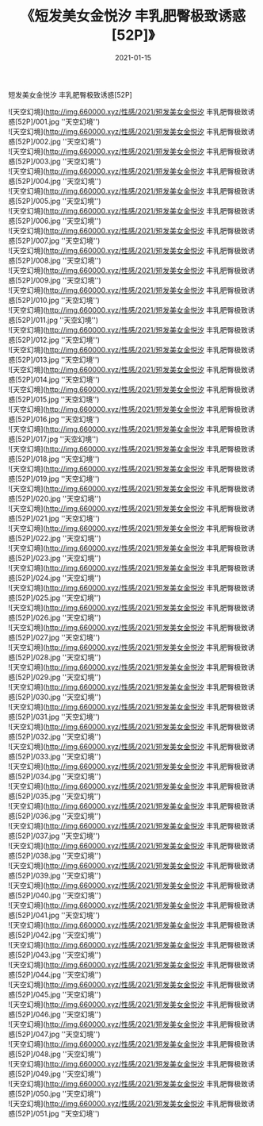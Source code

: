 ﻿---
layout: post
title:  《短发美女金悦汐 丰乳肥臀极致诱惑[52P]》
date:   2021-01-15
img: http://img.660000.xyz/性感/2021/短发美女金悦汐 丰乳肥臀极致诱惑[52P]/000.jpg
categories: [美女, 性感, 泳衣]
---

短发美女金悦汐 丰乳肥臀极致诱惑[52P]



![天空幻境](http://img.660000.xyz/性感/2021/短发美女金悦汐 丰乳肥臀极致诱惑[52P]/001.jpg ''天空幻境'') <br>
![天空幻境](http://img.660000.xyz/性感/2021/短发美女金悦汐 丰乳肥臀极致诱惑[52P]/002.jpg ''天空幻境'') <br>
![天空幻境](http://img.660000.xyz/性感/2021/短发美女金悦汐 丰乳肥臀极致诱惑[52P]/003.jpg ''天空幻境'') <br>
![天空幻境](http://img.660000.xyz/性感/2021/短发美女金悦汐 丰乳肥臀极致诱惑[52P]/004.jpg ''天空幻境'') <br>
![天空幻境](http://img.660000.xyz/性感/2021/短发美女金悦汐 丰乳肥臀极致诱惑[52P]/005.jpg ''天空幻境'') <br>
![天空幻境](http://img.660000.xyz/性感/2021/短发美女金悦汐 丰乳肥臀极致诱惑[52P]/006.jpg ''天空幻境'') <br>
![天空幻境](http://img.660000.xyz/性感/2021/短发美女金悦汐 丰乳肥臀极致诱惑[52P]/007.jpg ''天空幻境'') <br>
![天空幻境](http://img.660000.xyz/性感/2021/短发美女金悦汐 丰乳肥臀极致诱惑[52P]/008.jpg ''天空幻境'') <br>
![天空幻境](http://img.660000.xyz/性感/2021/短发美女金悦汐 丰乳肥臀极致诱惑[52P]/009.jpg ''天空幻境'') <br>
![天空幻境](http://img.660000.xyz/性感/2021/短发美女金悦汐 丰乳肥臀极致诱惑[52P]/010.jpg ''天空幻境'') <br>
![天空幻境](http://img.660000.xyz/性感/2021/短发美女金悦汐 丰乳肥臀极致诱惑[52P]/011.jpg ''天空幻境'') <br>
![天空幻境](http://img.660000.xyz/性感/2021/短发美女金悦汐 丰乳肥臀极致诱惑[52P]/012.jpg ''天空幻境'') <br>
![天空幻境](http://img.660000.xyz/性感/2021/短发美女金悦汐 丰乳肥臀极致诱惑[52P]/013.jpg ''天空幻境'') <br>
![天空幻境](http://img.660000.xyz/性感/2021/短发美女金悦汐 丰乳肥臀极致诱惑[52P]/014.jpg ''天空幻境'') <br>
![天空幻境](http://img.660000.xyz/性感/2021/短发美女金悦汐 丰乳肥臀极致诱惑[52P]/015.jpg ''天空幻境'') <br>
![天空幻境](http://img.660000.xyz/性感/2021/短发美女金悦汐 丰乳肥臀极致诱惑[52P]/016.jpg ''天空幻境'') <br>
![天空幻境](http://img.660000.xyz/性感/2021/短发美女金悦汐 丰乳肥臀极致诱惑[52P]/017.jpg ''天空幻境'') <br>
![天空幻境](http://img.660000.xyz/性感/2021/短发美女金悦汐 丰乳肥臀极致诱惑[52P]/018.jpg ''天空幻境'') <br>
![天空幻境](http://img.660000.xyz/性感/2021/短发美女金悦汐 丰乳肥臀极致诱惑[52P]/019.jpg ''天空幻境'') <br>
![天空幻境](http://img.660000.xyz/性感/2021/短发美女金悦汐 丰乳肥臀极致诱惑[52P]/020.jpg ''天空幻境'') <br>
![天空幻境](http://img.660000.xyz/性感/2021/短发美女金悦汐 丰乳肥臀极致诱惑[52P]/021.jpg ''天空幻境'') <br>
![天空幻境](http://img.660000.xyz/性感/2021/短发美女金悦汐 丰乳肥臀极致诱惑[52P]/022.jpg ''天空幻境'') <br>
![天空幻境](http://img.660000.xyz/性感/2021/短发美女金悦汐 丰乳肥臀极致诱惑[52P]/023.jpg ''天空幻境'') <br>
![天空幻境](http://img.660000.xyz/性感/2021/短发美女金悦汐 丰乳肥臀极致诱惑[52P]/024.jpg ''天空幻境'') <br>
![天空幻境](http://img.660000.xyz/性感/2021/短发美女金悦汐 丰乳肥臀极致诱惑[52P]/025.jpg ''天空幻境'') <br>
![天空幻境](http://img.660000.xyz/性感/2021/短发美女金悦汐 丰乳肥臀极致诱惑[52P]/026.jpg ''天空幻境'') <br>
![天空幻境](http://img.660000.xyz/性感/2021/短发美女金悦汐 丰乳肥臀极致诱惑[52P]/027.jpg ''天空幻境'') <br>
![天空幻境](http://img.660000.xyz/性感/2021/短发美女金悦汐 丰乳肥臀极致诱惑[52P]/028.jpg ''天空幻境'') <br>
![天空幻境](http://img.660000.xyz/性感/2021/短发美女金悦汐 丰乳肥臀极致诱惑[52P]/029.jpg ''天空幻境'') <br>
![天空幻境](http://img.660000.xyz/性感/2021/短发美女金悦汐 丰乳肥臀极致诱惑[52P]/030.jpg ''天空幻境'') <br>
![天空幻境](http://img.660000.xyz/性感/2021/短发美女金悦汐 丰乳肥臀极致诱惑[52P]/031.jpg ''天空幻境'') <br>
![天空幻境](http://img.660000.xyz/性感/2021/短发美女金悦汐 丰乳肥臀极致诱惑[52P]/032.jpg ''天空幻境'') <br>
![天空幻境](http://img.660000.xyz/性感/2021/短发美女金悦汐 丰乳肥臀极致诱惑[52P]/033.jpg ''天空幻境'') <br>
![天空幻境](http://img.660000.xyz/性感/2021/短发美女金悦汐 丰乳肥臀极致诱惑[52P]/034.jpg ''天空幻境'') <br>
![天空幻境](http://img.660000.xyz/性感/2021/短发美女金悦汐 丰乳肥臀极致诱惑[52P]/035.jpg ''天空幻境'') <br>
![天空幻境](http://img.660000.xyz/性感/2021/短发美女金悦汐 丰乳肥臀极致诱惑[52P]/036.jpg ''天空幻境'') <br>
![天空幻境](http://img.660000.xyz/性感/2021/短发美女金悦汐 丰乳肥臀极致诱惑[52P]/037.jpg ''天空幻境'') <br>
![天空幻境](http://img.660000.xyz/性感/2021/短发美女金悦汐 丰乳肥臀极致诱惑[52P]/038.jpg ''天空幻境'') <br>
![天空幻境](http://img.660000.xyz/性感/2021/短发美女金悦汐 丰乳肥臀极致诱惑[52P]/039.jpg ''天空幻境'') <br>
![天空幻境](http://img.660000.xyz/性感/2021/短发美女金悦汐 丰乳肥臀极致诱惑[52P]/040.jpg ''天空幻境'') <br>
![天空幻境](http://img.660000.xyz/性感/2021/短发美女金悦汐 丰乳肥臀极致诱惑[52P]/041.jpg ''天空幻境'') <br>
![天空幻境](http://img.660000.xyz/性感/2021/短发美女金悦汐 丰乳肥臀极致诱惑[52P]/042.jpg ''天空幻境'') <br>
![天空幻境](http://img.660000.xyz/性感/2021/短发美女金悦汐 丰乳肥臀极致诱惑[52P]/043.jpg ''天空幻境'') <br>
![天空幻境](http://img.660000.xyz/性感/2021/短发美女金悦汐 丰乳肥臀极致诱惑[52P]/044.jpg ''天空幻境'') <br>
![天空幻境](http://img.660000.xyz/性感/2021/短发美女金悦汐 丰乳肥臀极致诱惑[52P]/045.jpg ''天空幻境'') <br>
![天空幻境](http://img.660000.xyz/性感/2021/短发美女金悦汐 丰乳肥臀极致诱惑[52P]/046.jpg ''天空幻境'') <br>
![天空幻境](http://img.660000.xyz/性感/2021/短发美女金悦汐 丰乳肥臀极致诱惑[52P]/047.jpg ''天空幻境'') <br>
![天空幻境](http://img.660000.xyz/性感/2021/短发美女金悦汐 丰乳肥臀极致诱惑[52P]/048.jpg ''天空幻境'') <br>
![天空幻境](http://img.660000.xyz/性感/2021/短发美女金悦汐 丰乳肥臀极致诱惑[52P]/049.jpg ''天空幻境'') <br>
![天空幻境](http://img.660000.xyz/性感/2021/短发美女金悦汐 丰乳肥臀极致诱惑[52P]/050.jpg ''天空幻境'') <br>
![天空幻境](http://img.660000.xyz/性感/2021/短发美女金悦汐 丰乳肥臀极致诱惑[52P]/051.jpg ''天空幻境'') <br>